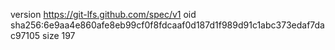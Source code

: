 version https://git-lfs.github.com/spec/v1
oid sha256:6e9aa4e860afe8eb99cf0f8fdcaaf0d187d1f989d91c1abc373edaf7dac97105
size 197
